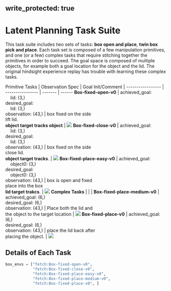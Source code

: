 
write_protected: true
---
# Latent Planning Task Suite

This task suite includes two sets of tasks: **box open and place**, **twin box pick and place**. 
Each task set is composed of a few manipulation primitives, and one (or a few) complex tasks
that require stitching together the primitives in order to succeed. The goal space is composed
of multiple objects, for example both a goal location for the object and the lid. The original 
hindsight experience replay has trouble with learning these complex tasks.


Primitive Tasks               | Observation Spec                            | Goal Init/Comment                   | 
-----------------             | ----------------                            | -------                             | ------
**Box-fixed-open-v0**         | achieved_goal:<br>&nbsp;&nbsp;&nbsp;&nbsp;lid: (3,)<br>desired_goal:<br>&nbsp;&nbsp;&nbsp;&nbsp;lid: (3,)<br>observation: (43,)         | box fixed on the side<br>lift lid.<br>**object target tracks object** | ![](figures/Box-fixed-open-v0.gif)
**Box-fixed-close-v0**        | achieved_goal:<br>&nbsp;&nbsp;&nbsp;&nbsp;lid: (3,)<br>desired_goal:<br>&nbsp;&nbsp;&nbsp;&nbsp;lid: (3,)<br>observation: (43,)        | box fixed on the side<br>close lid.<br>**object target tracks**.  | ![](figures/Box-fixed-close-v0.gif)
**Box-fixed-place-easy-v0**   | achieved_goal:<br>&nbsp;&nbsp;&nbsp;&nbsp;object0: (3,)<br>desired_goal:<br>&nbsp;&nbsp;&nbsp;&nbsp;object0: (3,)<br>observation: (43,)   | box is open and fixed<br>place into the box<br>**lid target trakcs**. | ![](figures/Box-fixed-place-easy-v0.gif)
**Complex Tasks**             |                                             |                                                             | 
**Box-fixed-place-medium-v0** | achieved_goal: (6,)<br>desired_goal: (6,)<br>observation: (43,) | Place both the lid and<br>the object to the target location | ![](figures/Box-fixed-place-medium-v0.gif)
**Box-fixed-place-v0**        | achieved_goal: (6,)<br>desired_goal: (6,)<br>observation: (43,)        | place the lid back after<br>placing the object.   | ![](figures/Box-fixed-place-v0.gif)

## Details of Each Task

```python
box_envs = ["fetch:Box-fixed-open-v0",
            "fetch:Box-fixed-close-v0",
            "fetch:Box-fixed-place-easy-v0",
            "fetch:Box-fixed-place-medium-v0",
            "fetch:Box-fixed-place-v0", ]
```
